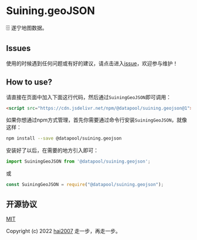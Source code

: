# Suining.geoJSON
🗄️ 遂宁地图数据。

## Issues
使用的时候遇到任何问题或有好的建议，请点击进入[issue](https://github.com/hai2007/datapool/issues)，欢迎参与维护！

## How to use?

请直接在页面中加入下面这行代码，然后通过```SuiningGeoJSON```即可调用：

```html
<script src="https://cdn.jsdelivr.net/npm/@datapool/suining.geojson@1"></script>
```

如果你想通过npm方式管理，首先你需要通过命令行安装``````SuiningGeoJSON``````，就像这样：

```bash
npm install --save @datapool/suining.geojson
```

安装好了以后，在需要的地方引入即可：

```js
import SuiningGeoJSON from '@datapool/suining.geojson';
```

或

```js
const SuiningGeoJSON = require("@datapool/suining.geojson");
```

开源协议
---------------------------------------
[MIT](https://github.com/hai2007/datapool/blob/master/LICENSE)

Copyright (c) 2022 [hai2007](https://hai2007.gitee.io/sweethome/) 走一步，再走一步。
